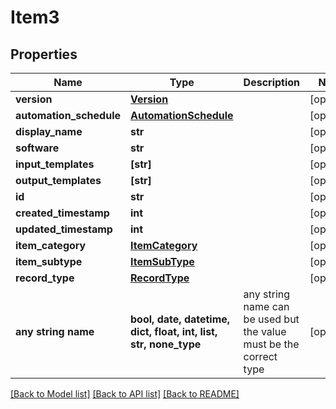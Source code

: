 # Item3


## Properties
Name | Type | Description | Notes
------------ | ------------- | ------------- | -------------
**version** | [**Version**](Version.md) |  | [optional] 
**automation_schedule** | [**AutomationSchedule**](AutomationSchedule.md) |  | [optional] 
**display_name** | **str** |  | [optional] 
**software** | **str** |  | [optional] 
**input_templates** | **[str]** |  | [optional] 
**output_templates** | **[str]** |  | [optional] 
**id** | **str** |  | [optional] 
**created_timestamp** | **int** |  | [optional] 
**updated_timestamp** | **int** |  | [optional] 
**item_category** | [**ItemCategory**](ItemCategory.md) |  | [optional] 
**item_subtype** | [**ItemSubType**](ItemSubType.md) |  | [optional] 
**record_type** | [**RecordType**](RecordType.md) |  | [optional] 
**any string name** | **bool, date, datetime, dict, float, int, list, str, none_type** | any string name can be used but the value must be the correct type | [optional]

[[Back to Model list]](../README.md#documentation-for-models) [[Back to API list]](../README.md#documentation-for-api-endpoints) [[Back to README]](../README.md)


